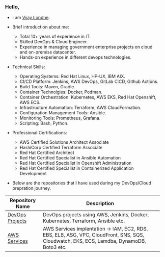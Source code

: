 ### Hello,

- I am [Vijay Londhe](https://www.linkedin.com/in/vijay-londhe-80411945). 

- Brief introduction about me:
    * Total 10+ years of experience in IT.
    * Skilled DevOps & Cloud Engineer.
    * Experience in managing government enterprise projects on cloud and on-premise datacenter.
    * Hands-on experience in different devops technologies. 

- Technical Skills:
    * Operating Systems: Red Hat Linux, HP-UX, IBM AIX.
    * CI/CD Platform: Jenkins, AWS DevOps, GitLab CICD, Github Actions.
    * Build Tools: Maven, Gradle.
    * Container Technolgies: Docker, Podman.
    * Container Orchestration: Kubernetes, AWS EKS, Red Hat Openshift, AWS ECS.
    * Infrastructure Automation: Terraform, AWS CloudFormation.
    * Configuration Management Tools: Ansible.
    * Monitoring Tools: Prometheus, Grafana.
    * Scripting: Bash, Python.

- Professional Certifications:
    * AWS Certified Solutions Architect Associate
    * HashiCorp Certified Terraform Associate
    * Red Hat Certified Architect
    * Red Hat Certified Specialist in Ansible Automation
    * Red Hat Certified Specialist in Openshift Administration
    * Red Hat Certified Specialist in Containerized Application Development

- Below are the repositories that I have used during my DevOps/Cloud prepration journey.

| Repository Name | Description  |
  | ------ | ------ |
  | [DevOps Projects](https://github.com/vijaylondhe/DevOps-Projects) | DevOps projects using AWS, Jenkins, Docker, Kubernetes, Terraform, Ansible etc. |
  | [AWS Services](https://github.com/vijaylondhe/AWS-Services) | AWS Services implentation -> IAM, EC2, RDS, EBS, ELB, ASG, VPC, CloudFront, SNS, SQS, Cloudwatch, EKS, ECS, Lamdba, DynamoDB, Boto3 etc. |

